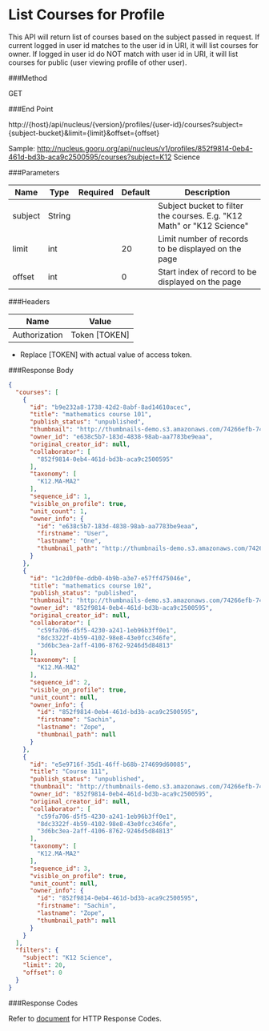 List Courses for Profile
========================

This API will return list of courses based on the subject passed in request. If current logged in user id matches to the user id in URI, it will list courses for owner.
If logged in user id do NOT match with user id in URI, it will list courses for public (user viewing profile of other user).

###Method

GET

###End Point

http://{host}/api/nucleus/{version}/profiles/{user-id}/courses?subject={subject-bucket}&limit={limit}&offset={offset}

Sample: http://nucleus.gooru.org/api/nucleus/v1/profiles/852f9814-0eb4-461d-bd3b-aca9c2500595/courses?subject=K12 Science

###Parameters

|  Name  | Type | Required  | Default | Description  |
|--------|------|-----------|---------|--------------|
| subject | String  |   |   | Subject bucket to filter the courses. E.g. "K12 Math" or "K12 Science"|
| limit | int | | 20  | Limit number of records to be displayed on the page |
| offset  | int | | 0 | Start index of record to be displayed on the page |


###Headers

| Name  | Value |
|-------|-------|
| Authorization | Token [TOKEN] |

* Replace [TOKEN] with actual value of access token.

###Response Body

```json
{
  "courses": [
    {
      "id": "b9e232a8-1738-42d2-8abf-8ad14610acec",
      "title": "mathematics course 101",
      "publish_status": "unpublished",
      "thumbnail": "http://thumbnails-demo.s3.amazonaws.com/74266efb-74eb-45de-a6a8-4052710af82c.png",
      "owner_id": "e638c5b7-183d-4838-98ab-aa7783be9eaa",
      "original_creator_id": null,
      "collaborator": [
        "852f9814-0eb4-461d-bd3b-aca9c2500595"
      ],
      "taxonomy": [
        "K12.MA-MA2"
      ],
      "sequence_id": 1,
      "visible_on_profile": true,
      "unit_count": 1,
      "owner_info": {
        "id": "e638c5b7-183d-4838-98ab-aa7783be9eaa",
        "firstname": "User",
        "lastname": "One",
        "thumbnail_path": "http://thumbnails-demo.s3.amazonaws.com/74266efb-74eb-45de-a6a8-4052710af82c.png"
      }
    },
    {
      "id": "1c2d0f0e-ddb0-4b9b-a3e7-e57ff475046e",
      "title": "mathematics course 102",
      "publish_status": "published",
      "thumbnail": "http://thumbnails-demo.s3.amazonaws.com/74266efb-74eb-45de-a6a8-4052710af82c.png",
      "owner_id": "852f9814-0eb4-461d-bd3b-aca9c2500595",
      "original_creator_id": null,
      "collaborator": [
        "c59fa706-d5f5-4230-a241-1eb96b3ff0e1",
        "8dc3322f-4b59-4102-98e8-43e0fcc346fe",
        "3d6bc3ea-2aff-4106-8762-9246d5d84813"
      ],
      "taxonomy": [
        "K12.MA-MA2"
      ],
      "sequence_id": 2,
      "visible_on_profile": true,
      "unit_count": null,
      "owner_info": {
        "id": "852f9814-0eb4-461d-bd3b-aca9c2500595",
        "firstname": "Sachin",
        "lastname": "Zope",
        "thumbnail_path": null
      }
    },
    {
      "id": "e5e9716f-35d1-46ff-b68b-274699d60085",
      "title": "Course 111",
      "publish_status": "unpublished",
      "thumbnail": "http://thumbnails-demo.s3.amazonaws.com/74266efb-74eb-45de-a6a8-4052710af82c.png",
      "owner_id": "852f9814-0eb4-461d-bd3b-aca9c2500595",
      "original_creator_id": null,
      "collaborator": [
        "c59fa706-d5f5-4230-a241-1eb96b3ff0e1",
        "8dc3322f-4b59-4102-98e8-43e0fcc346fe",
        "3d6bc3ea-2aff-4106-8762-9246d5d84813"
      ],
      "taxonomy": [
        "K12.MA-MA2"
      ],
      "sequence_id": 3,
      "visible_on_profile": true,
      "unit_count": null,
      "owner_info": {
        "id": "852f9814-0eb4-461d-bd3b-aca9c2500595",
        "firstname": "Sachin",
        "lastname": "Zope",
        "thumbnail_path": null
      }
    }
  ],
  "filters": {
    "subject": "K12 Science",
    "limit": 20,
    "offset": 0
  }
}
```

###Response Codes

Refer to [document](https://docs.google.com/document/d/1GCYBjZsc-_lyNcUW3yEKfjQtIMSFggWc0n9Vwgsi85Y/edit#heading=h.eb0v4yfpkh96) for HTTP Response Codes.
